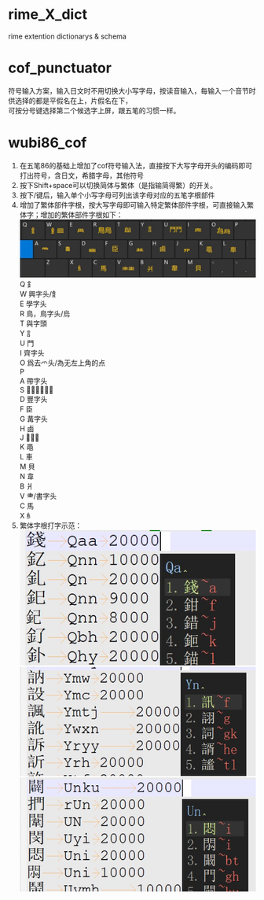 # rime_X_dict
rime extention dictionarys &amp; schema

# cof_punctuator
符号输入方案，输入日文时不用切换大小写字母，按读音输入，每输入一个音节时供选择的都是平假名在上，片假名在下，<br>
可按分号键选择第二个候选字上屏，跟五笔的习惯一样。

# wubi86_cof
1. 在五笔86的基础上增加了cof符号输入法，直接按下大写字母开头的编码即可打出符号，含日文，希腊字母，其他符号<br>
2. 按下Shift+space可以切换简体与繁体（是指输简得繁）的开关。<br>
3. 按下/键后，输入单个小写字母可列出该字母对应的五笔字根部件
4. 增加了繁体部件字根，按大写字母即可输入特定繁体部件字根，可直接输入繁体字；增加的繁体部件字根如下：<br>
![zigen](pic/zigen.jpg) <br>
 Q		釒<br>
 W		興字头/飠<br>
 E		學字头<br>
 R		鳥，鳥字头/烏<br>
 T		與字頭<br>
 Y		訁<br>
 U		門<br>
 I		齊字头<br>
 O		爲去爫头/為无左上角的点<br>
 P		<br>
 A		帶字头<br>
 S		𡸸擊的左上角<br>
 D		豐字头<br>
 F		臣<br>
 G		冓字头<br>
 H		鹵<br>
 J		𢇇字底<br>
 K		黽<br>
 L		車<br>
 M		貝<br>
 N		韋<br>
 B		爿<br>
 V		⺻/書字头<br>
 C		馬<br>
 X		糹<br>
 5. 繁体字根打字示范： <br>
 ![demo1](pic/demo1.jpg) <br>
 ![demo2](pic/demo2.jpg) <br>
 ![demo3](pic/demo3.jpg) <br>

